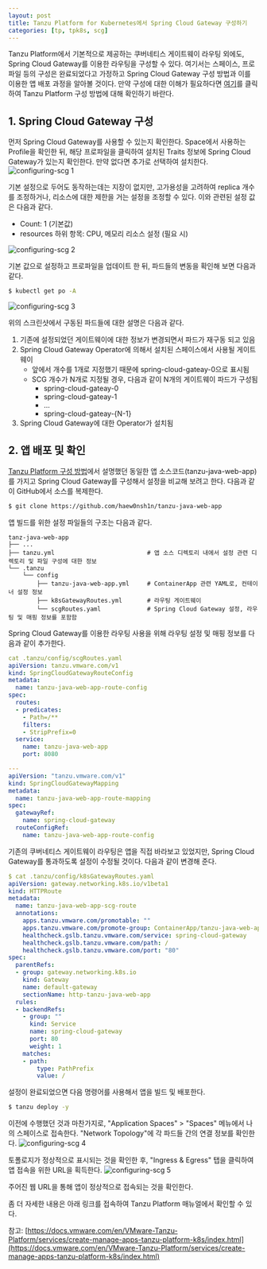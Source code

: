 ```yaml
---
layout: post
title: Tanzu Platform for Kubernetes에서 Spring Cloud Gateway 구성하기
categories: [tp, tpk8s, scg]
---
```


Tanzu Platform에서 기본적으로 제공하는 쿠버네티스 게이트웨이 라우팅 외에도, Spring Cloud Gateway를 이용한 라우팅을 구성할 수 있다. 여기서는 스페이스, 프로파일 등의 구성은 완료되었다고 가정하고 Spring Cloud Gateway 구성 방법과 이를 이용한 앱 배포 과정을 알아볼 것이다. 만약 구성에 대한 이해가 필요하다면 [여기](2024-08-06-configuring-tpk8s.md)를 클릭하여 Tanzu Platform 구성 방법에 대해 확인하기 바란다.

## 1. Spring Cloud Gateway 구성
먼저 Spring Cloud Gateway를 사용할 수 있는지 확인한다. Space에서 사용하는 Profile을 확인한 뒤, 해당 프로파일을 클릭하여 설치된 Traits 정보에 Spring Cloud Gateway가 있는지 확인한다. 만약 없다면 추가로 선택하여 설치한다.
![configuring-scg 1](https://raw.githubusercontent.com/haew0nsh1n/haewons-contents/master/static/img/_posts/2024-08-08-configuring-scg/1.png)

기본 설정으로 두어도 동작하는데는 지장이 없지만, 고가용성을 고려하여 replica 개수를 조정하거나, 리소스에 대한 제한을 거는 설정을 조정할 수 있다. 이와 관련된 설정 값은 다음과 같다.
- Count: 1 (기본값)
- resources 하위 항목: CPU, 메모리 리소스 설정 (필요 시)

![configuring-scg 2](https://raw.githubusercontent.com/haew0nsh1n/haewons-contents/master/static/img/_posts/2024-08-08-configuring-scg/2.png)

기본 값으로 설정하고 프로파일을 업데이트 한 뒤, 파드들의 변동을 확인해 보면 다음과 같다.
```bash
$ kubectl get po -A
```

![configuring-scg 3](https://raw.githubusercontent.com/haew0nsh1n/haewons-contents/master/static/img/_posts/2024-08-08-configuring-scg/3.png)

위의 스크린샷에서 구동된 파드들에 대한 설명은 다음과 같다. 
1. 기존에 설정되었던 게이트웨이에 대한 정보가 변경되면서 파드가 재구동 되고 있음
2. Spring Cloud Gateway Operator에 의해서 설치된 스페이스에서 사용될 게이트웨이
   - 앞에서 개수를 1개로 지정했기 때문에 spring-cloud-gateay-0으로 표시됨
   - SCG 개수가 N개로 지정될 경우, 다음과 같이 N개의 게이트웨이 파드가 구성됨
     - spring-cloud-gateay-0
     - spring-cloud-gateay-1
     - ...
     - spring-cloud-gateay-{N-1}
3. Spring Cloud Gateway에 대한 Operator가 설치됨

## 2. 앱 배포 및 확인
[Tanzu Platform 구성 방법](2024-08-06-configuring-tpk8s.md)에서 설명했던 동일한 앱 소스코드(tanzu-java-web-app)를 가지고 Spring Cloud Gateway를 구성해서 설정을 비교해 보려고 한다. 다음과 같이 GitHub에서 소스를 복제한다.
```bash
$ git clone https://github.com/haew0nsh1n/tanzu-java-web-app
```

앱 빌드를 위한 설정 파일들의 구조는 다음과 같다.

    tanz-java-web-app
    ├── ...
    ├── tanzu.yml                          # 앱 소스 디렉토리 내에서 설정 관련 디렉토리 및 파일 구성에 대한 정보
    └── .tanzu
        └── config          
            ├── tanzu-java-web-app.yml     # ContainerApp 관련 YAML로, 컨테이너 설정 정보
            ├── k8sGatewayRoutes.yml       # 라우팅 게이트웨이
            └── scgRoutes.yaml             # Spring Cloud Gateway 설정, 라우팅 및 매핑 정보를 포함함


Spring Cloud Gateway를 이용한 라우팅 사용을 위해 라우팅 설정 및 매핑 정보를 다음과 같이 추가한다.
```YAML
cat .tanzu/config/scgRoutes.yaml
apiVersion: tanzu.vmware.com/v1
kind: SpringCloudGatewayRouteConfig
metadata:
  name: tanzu-java-web-app-route-config
spec:
  routes:
  - predicates:
    - Path=/**
    filters:
    - StripPrefix=0
  service:
    name: tanzu-java-web-app
    port: 8080

---
apiVersion: "tanzu.vmware.com/v1"
kind: SpringCloudGatewayMapping
metadata:
  name: tanzu-java-web-app-route-mapping
spec:
  gatewayRef:
    name: spring-cloud-gateway
  routeConfigRef:
    name: tanzu-java-web-app-route-config

```
기존의 쿠버네티스 게이트웨이 라우팅은 앱을 직접 바라보고 있었지만, Spring Cloud Gateway를 통과하도록 설정이 수정될 것이다. 다음과 같이 변경해 준다.
```YAML
$ cat .tanzu/config/k8sGatewayRoutes.yaml
apiVersion: gateway.networking.k8s.io/v1beta1
kind: HTTPRoute
metadata:
  name: tanzu-java-web-app-scg-route
  annotations:
    apps.tanzu.vmware.com/promotable: ""
    apps.tanzu.vmware.com/promote-group: ContainerApp/tanzu-java-web-app
    healthcheck.gslb.tanzu.vmware.com/service: spring-cloud-gateway
    healthcheck.gslb.tanzu.vmware.com/path: /
    healthcheck.gslb.tanzu.vmware.com/port: "80"
spec:
  parentRefs:
  - group: gateway.networking.k8s.io
    kind: Gateway
    name: default-gateway
    sectionName: http-tanzu-java-web-app
  rules:
  - backendRefs:
    - group: ""
      kind: Service
      name: spring-cloud-gateway
      port: 80
      weight: 1
    matches:
    - path:
        type: PathPrefix
        value: /
```

설정이 완료되었으면 다음 명령어를 사용해서 앱을 빌드 및 배포한다.
```bash
$ tanzu deploy -y
```

이전에 수행했던 것과 마찬가지로, "Application Spaces" > "Spaces" 메뉴에서 나의 스페이스로 접속한다. "Network Topology"에 각 파드들 간의 연결 정보를 확인한다.
![configuring-scg 4](https://raw.githubusercontent.com/haew0nsh1n/haewons-contents/master/static/img/_posts/2024-08-08-configuring-scg/4.png)

토폴로지가 정상적으로 표시되는 것을 확인한 후, "Ingress & Egress" 탭을 클릭하여 앱 접속을 위한 URL을 획득한다.
![configuring-scg 5](https://raw.githubusercontent.com/haew0nsh1n/haewons-contents/master/static/img/_posts/2024-08-08-configuring-scg/5.png)

주어진 웹 URL을 통해 앱이 정상적으로 접속되는 것을 확인한다.

좀 더 자세한 내용은 아래 링크를 접속하여 Tanzu Platform 매뉴얼에서 확인할 수 있다.

참고: [https://docs.vmware.com/en/VMware-Tanzu-Platform/services/create-manage-apps-tanzu-platform-k8s/index.html](https://docs.vmware.com/en/VMware-Tanzu-Platform/services/create-manage-apps-tanzu-platform-k8s/index.html)

